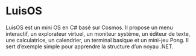 # LuisOS
LuisOS est un mini OS en C# basé sur Cosmos. Il propose un menu interactif, un explorateur virtuel, un moniteur système, un éditeur de texte, une calculatrice, un calendrier, un terminal basique et un mini-jeu Pong. Il sert d’exemple simple pour apprendre la structure d’un noyau .NET.
